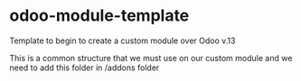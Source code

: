 # odoo-module-template
Template to begin to create a custom module over Odoo v.13

This is a common structure that we must use on our custom module and we need to add this folder in /addons folder 
